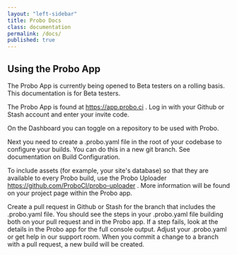 ```yaml
---
layout: "left-sidebar"
title: Probo Docs
class: documentation
permalink: /docs/
published: true
---
```


## Using the Probo App

The Probo App is currently being opened to Beta testers on a rolling basis. This documentation is for Beta testers.

The Probo App is found at https://app.probo.ci . Log in with your Github or Stash account and enter your invite code.

On the Dashboard you can toggle on a repository to be used with Probo.

Next you need to create a .probo.yaml file in the root of your codebase to configure your builds. You can do this in a new git branch. See documentation on Build Configuration.

To include assets (for example, your site's database) so that they are available to every Probo build, use the Probo Uploader https://github.com/ProboCI/probo-uploader . More information will be found on your project page within the Probo app.

Create a pull request in Github or Stash for the branch that includes the .probo.yaml file. You should see the steps in your .probo.yaml file building both on your pull request and in the Probo app. If a step fails, look at the details in the Probo app for the full console output. Adjust your .probo.yaml or get help in our support room. When you commit a change to a branch with a pull request, a new build will be created.
